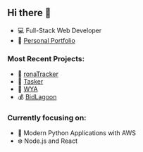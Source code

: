 ## Hi there 👋
- 💻 Full-Stack Web Developer
- 💫 [Personal Portfolio](https://sabbamonte.github.io)

### Most Recent Projects:

- 🦠  [ronaTracker](https://your-ronatracker.herokuapp.com)
- 📌  [Tasker](https://your-tasker.herokuapp.com)
- 🤳  [WYA](https://your-wya.herokuapp.com)
- 💰  [BidLagoon](https://bidlagoon.herokuapp.com)

### Currently focusing on:

- 🐍 Modern Python Applications with AWS
- ❄️ Node.js and React
<!--
**sabbamonte/sabbamonte** is a ✨ _special_ ✨ repository because its `README.md` (this file) appears on your GitHub profile.

Here are some ideas to get you started:

- 💫 I’m currently working on ...
- 🌱 I’m currently learning ...
- 👯 I’m looking to collaborate on ...
- 🤔 I’m looking for help with ...
- 💬 Ask me about ...
- 📫 How to reach me: ...
- 😄 Pronouns: ...
- ⚡ Fun fact: ...
-->
